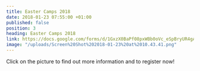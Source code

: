 ```yaml
---
title: Easter Camps 2018
date: 2018-01-23 07:55:00 +01:00
published: false
position: 3
heading: Easter Camps 2018
link: https://docs.google.com/forms/d/1GxzX0BaPf08pxWBb0oVc_eSpBryUR4gAWH5n1nt2qD0/edit
image: "/uploads/Screen%20Shot%202018-01-23%20at%2010.43.41.png"
---
```


Click on the picture to find out more information and to register now!